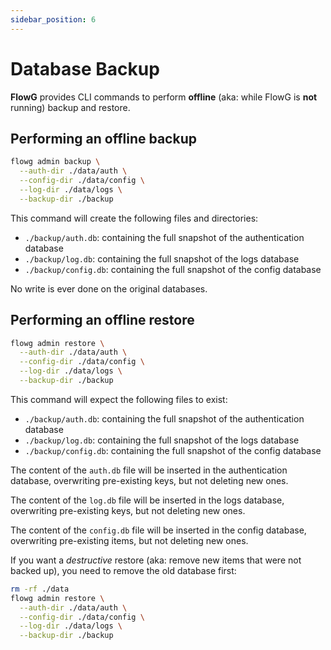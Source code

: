 ```yaml
---
sidebar_position: 6
---
```


# Database Backup

**FlowG** provides CLI commands to perform **offline** (aka: while FlowG is
**not** running) backup and restore.

## Performing an offline backup

```bash
flowg admin backup \
  --auth-dir ./data/auth \
  --config-dir ./data/config \
  --log-dir ./data/logs \
  --backup-dir ./backup
```

This command will create the following files and directories:

 - `./backup/auth.db`: containing the full snapshot of the authentication database
 - `./backup/log.db`: containing the full snapshot of the logs database
 - `./backup/config.db`: containing the full snapshot of the config database

No write is ever done on the original databases.

## Performing an offline restore

```bash
flowg admin restore \
  --auth-dir ./data/auth \
  --config-dir ./data/config \
  --log-dir ./data/logs \
  --backup-dir ./backup
```

This command will expect the following files to exist:

 - `./backup/auth.db`: containing the full snapshot of the authentication database
 - `./backup/log.db`: containing the full snapshot of the logs database
 - `./backup/config.db`: containing the full snapshot of the config database

The content of the `auth.db` file will be inserted in the authentication database,
overwriting pre-existing keys, but not deleting new ones.

The content of the `log.db` file will be inserted in the logs database,
overwriting pre-existing keys, but not deleting new ones.

The content of the `config.db` file will be inserted in the config database,
overwriting pre-existing items, but not deleting new ones.

If you want a *destructive* restore (aka: remove new items that were not backed
up), you need to remove the old database first:

```bash
rm -rf ./data
flowg admin restore \
  --auth-dir ./data/auth \
  --config-dir ./data/config \
  --log-dir ./data/logs \
  --backup-dir ./backup
```
